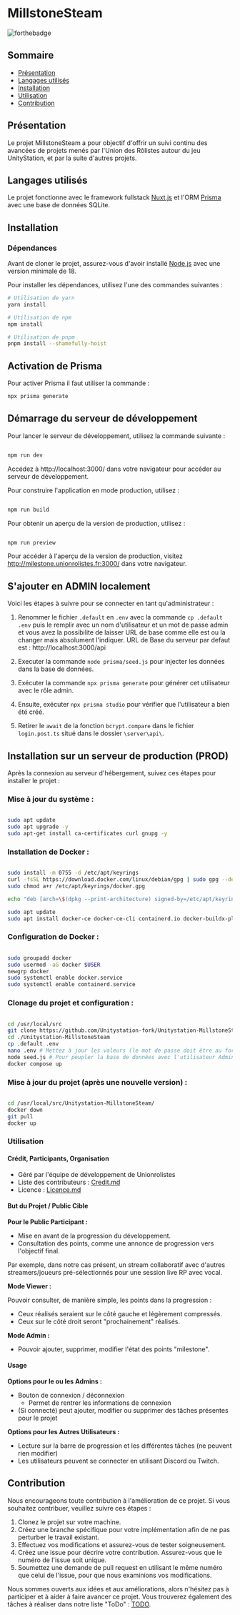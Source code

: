 # MillstoneSteam

![forthebadge](https://forthebadge.com/images/badges/cc-nc-sa.svg)

## Sommaire

- [Présentation](#présentation)
- [Langages utilisés](#langages-utilisés)
- [Installation](#installation)
- [Utilisation](#utilisation)
- [Contribution](#contribution)

## Présentation

Le projet MillstoneSteam a pour objectif d'offrir un suivi continu des avancées de projets menés par l'Union des Rôlistes autour du jeu UnityStation, et par la suite d'autres projets.

## Langages utilisés

Le projet fonctionne avec le framework fullstack [Nuxt.js](https://v3.nuxtjs.org/) et l'ORM [Prisma](https://www.prisma.io/) avec une base de données SQLite.

## Installation

### Dépendances

Avant de cloner le projet, assurez-vous d'avoir installé [Node.js](https://docs.npmjs.com/downloading-and-installing-node-js-and-npm) avec une version minimale de 18.

Pour installer les dépendances, utilisez l'une des commandes suivantes :

```bash
# Utilisation de yarn
yarn install

# Utilisation de npm
npm install

# Utilisation de pnpm
pnpm install --shamefully-hoist
```
## Activation de Prisma

Pour activer Prisma il faut utiliser la commande :

```bash
npx prisma generate
```

## Démarrage du serveur de développement

Pour lancer le serveur de développement, utilisez la commande suivante :

```bash

npm run dev
```
Accédez à http://localhost:3000/ dans votre navigateur pour accéder au serveur de développement.

Pour construire l'application en mode production, utilisez :

```bash

npm run build
```

Pour obtenir un aperçu de la version de production, utilisez :

```bash

npm run preview
```

Pour accéder à l'aperçu de la version de production, visitez http://milestone.unionrolistes.fr:3000/ dans votre navigateur.

## S'ajouter en ADMIN localement


Voici les étapes à suivre pour se connecter en tant qu'administrateur :


1. Renommer le fichier `.default` en `.env` avec la commande `cp .default .env` puis le remplir avec un nom d'utilisateur et un mot de passe admin et vous avez la possibilite de laisser URL de base comme elle est ou la changer mais absolument l'indiquer.
URL de Base du serveur par defaut est : http://localhost:3000/api


2. Executer la commande `node prisma/seed.js` pour injecter les données dans la base de données.

  
3. Exécuter la commande `npx prisma generate` pour générer cet utilisateur avec le rôle admin.

  
4. Ensuite, exécuter `npx prisma studio` pour vérifier que l'utilisateur a bien été créé.

  
5. Retirer le `await` de la fonction `bcrypt.compare` dans le fichier `login.post.ts` situé dans le dossier `\server\api\`.

## Installation sur un serveur de production (PROD)

Après la connexion au serveur d'hébergement, suivez ces étapes pour installer le projet :

### Mise à jour du système :

```bash

sudo apt update
sudo apt upgrade -y
sudo apt-get install ca-certificates curl gnupg -y
```

### Installation de Docker :

``` bash

sudo install -m 0755 -d /etc/apt/keyrings
curl -fsSL https://download.docker.com/linux/debian/gpg | sudo gpg --dearmor -o /etc/apt/keyrings/docker.gpg
sudo chmod a+r /etc/apt/keyrings/docker.gpg

echo "deb [arch=\$(dpkg --print-architecture) signed-by=/etc/apt/keyrings/docker.gpg] https://download.docker.com/linux/debian \$(. /etc/os-release && echo "\$VERSION_CODENAME") stable" | sudo tee /etc/apt/sources.list.d/docker.list > /dev/null

sudo apt update
sudo apt install docker-ce docker-ce-cli containerd.io docker-buildx-plugin docker-compose-plugin
```

### Configuration de Docker :

```bash

sudo groupadd docker
sudo usermod -aG docker $USER
newgrp docker
sudo systemctl enable docker.service
sudo systemctl enable containerd.service
```

### Clonage du projet et configuration :

```bash

cd /usr/local/src
git clone https://github.com/Unitystation-fork/Unitystation-MillstoneSteam.git
cd ./Unitystation-MillstoneSteam
cp .default .env
nano .env # Mettez à jour les valeurs (le mot de passe doit être au format bcrypt. Vous pouvez convertir votre mot de passe en hash bcrypt ici : https://www.bcrypt.fr/)
node seed.js # Pour peupler la base de données avec l'utilisateur Administrateur que vous avez indiquez dans .env
docker compose up
```

### Mise à jour du projet (après une nouvelle version) :

```bash

cd /usr/local/src/Unitystation-MillstoneSteam/
docker down
git pull
docker up
```

### Utilisation

#### Crédit, Participants, Organisation

- Géré par l'équipe de développement de Unionrolistes
- Liste des contributeurs : [Credit.md](https://github.com/Unitystation-fork/Unitystation-MillstoneSteam/blob/main/Credit.md)
- Licence : [Licence.md](https://github.com/Unitystation-fork/Unitystation-MillstoneSteam/blob/main/LICENSE)

#### But du Projet / Public Cible

**Pour le Public Participant :**

- Mise en avant de la progression du développement.
- Consultation des points, comme une annonce de progression vers l'objectif final.

Par exemple, dans notre cas présent, un stream collaboratif avec d'autres streamers/joueurs pré-sélectionnés pour une session live RP avec vocal.

**Mode Viewer :**

Pouvoir consulter, de manière simple, les points dans la progression :

- Ceux réalisés seraient sur le côté gauche et légèrement compressés.
- Ceux sur le côté droit seront "prochainement" réalisés.

**Mode Admin :**

- Pouvoir ajouter, supprimer, modifier l'état des points "milestone".

#### Usage

**Options pour le ou les Admins :**

- Bouton de connexion / déconnexion
  - Permet de rentrer les informations de connexion
- (Si connecté) peut ajouter, modifier ou supprimer des tâches présentes pour le projet

**Options pour les Autres Utilisateurs :**

- Lecture sur la barre de progression et les différentes tâches (ne peuvent rien modifier)
- Les utilisateurs peuvent se connecter en utilisant Discord ou Twitch.  



## Contribution

Nous encourageons toute contribution à l'amélioration de ce projet. Si vous souhaitez contribuer, veuillez suivre ces étapes :

1. Clonez le projet sur votre machine.
2. Créez une branche spécifique pour votre implémentation afin de ne pas perturber le travail existant.
3. Effectuez vos modifications et assurez-vous de tester soigneusement.
4. Créez une issue pour décrire votre contribution. Assurez-vous que le numéro de l'issue soit unique.
5. Soumettez une demande de pull request en utilisant le même numéro que celui de l'issue, pour que nous examinions vos modifications.

Nous sommes ouverts aux idées et aux améliorations, alors n'hésitez pas à participer et à aider à faire avancer ce projet. Vous trouverez également des tâches à réaliser dans notre liste "ToDo" : [TODO](https://github.com/orgs/Unitystation-fork/projects/1/views/4?visibleFields=%5B%22Repository%22%2C20977185%2C%22Title%22%2C%22Labels%22%2C%22Assignees%22%2C%22Status%22%5D).

